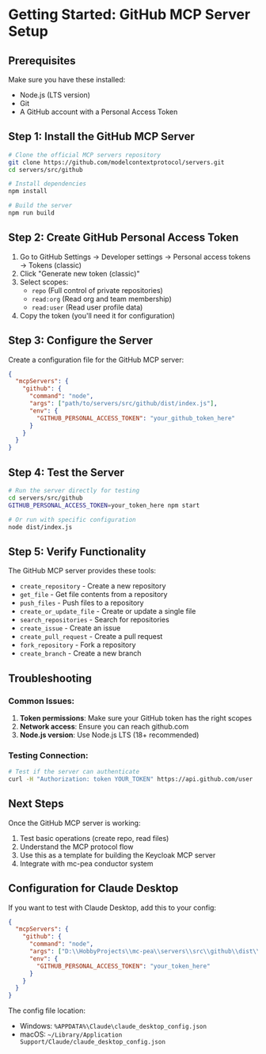 # Getting Started: GitHub MCP Server Setup

## Prerequisites

Make sure you have these installed:
- Node.js (LTS version)
- Git
- A GitHub account with a Personal Access Token

## Step 1: Install the GitHub MCP Server

```bash
# Clone the official MCP servers repository
git clone https://github.com/modelcontextprotocol/servers.git
cd servers/src/github

# Install dependencies
npm install

# Build the server
npm run build
```

## Step 2: Create GitHub Personal Access Token

1. Go to GitHub Settings → Developer settings → Personal access tokens → Tokens (classic)
2. Click "Generate new token (classic)"
3. Select scopes:
   - `repo` (Full control of private repositories)
   - `read:org` (Read org and team membership)
   - `read:user` (Read user profile data)
4. Copy the token (you'll need it for configuration)

## Step 3: Configure the Server

Create a configuration file for the GitHub MCP server:

```json
{
  "mcpServers": {
    "github": {
      "command": "node",
      "args": ["path/to/servers/src/github/dist/index.js"],
      "env": {
        "GITHUB_PERSONAL_ACCESS_TOKEN": "your_github_token_here"
      }
    }
  }
}
```

## Step 4: Test the Server

```bash
# Run the server directly for testing
cd servers/src/github
GITHUB_PERSONAL_ACCESS_TOKEN=your_token_here npm start

# Or run with specific configuration
node dist/index.js
```

## Step 5: Verify Functionality

The GitHub MCP server provides these tools:
- `create_repository` - Create a new repository
- `get_file` - Get file contents from a repository
- `push_files` - Push files to a repository
- `create_or_update_file` - Create or update a single file
- `search_repositories` - Search for repositories
- `create_issue` - Create an issue
- `create_pull_request` - Create a pull request
- `fork_repository` - Fork a repository
- `create_branch` - Create a new branch

## Troubleshooting

### Common Issues:
1. **Token permissions**: Make sure your GitHub token has the right scopes
2. **Network access**: Ensure you can reach github.com
3. **Node.js version**: Use Node.js LTS (18+ recommended)

### Testing Connection:
```bash
# Test if the server can authenticate
curl -H "Authorization: token YOUR_TOKEN" https://api.github.com/user
```

## Next Steps

Once the GitHub MCP server is working:
1. Test basic operations (create repo, read files)
2. Understand the MCP protocol flow
3. Use this as a template for building the Keycloak MCP server
4. Integrate with mc-pea conductor system

## Configuration for Claude Desktop

If you want to test with Claude Desktop, add this to your config:

```json
{
  "mcpServers": {
    "github": {
      "command": "node",
      "args": ["D:\\HobbyProjects\\mc-pea\\servers\\src\\github\\dist\\index.js"],
      "env": {
        "GITHUB_PERSONAL_ACCESS_TOKEN": "your_token_here"
      }
    }
  }
}
```

The config file location:
- Windows: `%APPDATA%\Claude\claude_desktop_config.json`
- macOS: `~/Library/Application Support/Claude/claude_desktop_config.json`
